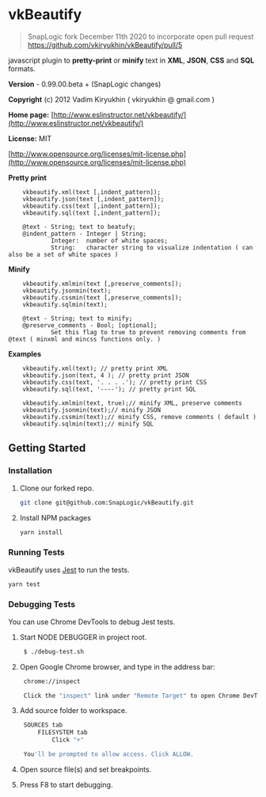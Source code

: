 # vkBeautify

> SnapLogic fork December 11th 2020 to incorporate open pull request https://github.com/vkiryukhin/vkBeautify/pull/5

javascript  plugin to **pretty-print** or **minify**
text in **XML**, **JSON**, **CSS** and **SQL** formats.

**Version** - 0.99.00.beta + (SnapLogic changes)

**Copyright** (c) 2012 Vadim Kiryukhin ( vkiryukhin @ gmail.com )

**Home page:** [http://www.eslinstructor.net/vkbeautify/](http://www.eslinstructor.net/vkbeautify/) 

**License:** MIT

[http://www.opensource.org/licenses/mit-license.php](http://www.opensource.org/licenses/mit-license.php)

   **Pretty print**

        vkbeautify.xml(text [,indent_pattern]);
        vkbeautify.json(text [,indent_pattern]);
        vkbeautify.css(text [,indent_pattern]);
        vkbeautify.sql(text [,indent_pattern]);

        @text - String; text to beatufy;
        @indent_pattern - Integer | String;
                Integer:  number of white spaces;
                String:   character string to visualize indentation ( can also be a set of white spaces )
  **Minify**

        vkbeautify.xmlmin(text [,preserve_comments]);
        vkbeautify.jsonmin(text);
        vkbeautify.cssmin(text [,preserve_comments]);
        vkbeautify.sqlmin(text);

        @text - String; text to minify;
        @preserve_comments - Bool; [optional];
                Set this flag to true to prevent removing comments from @text ( minxml and mincss functions only. )

   **Examples**
   
        vkbeautify.xml(text); // pretty print XML
        vkbeautify.json(text, 4 ); // pretty print JSON
        vkbeautify.css(text, '. . . .'); // pretty print CSS
        vkbeautify.sql(text, '----'); // pretty print SQL

        vkbeautify.xmlmin(text, true);// minify XML, preserve comments
        vkbeautify.jsonmin(text);// minify JSON
        vkbeautify.cssmin(text);// minify CSS, remove comments ( default )
        vkbeautify.sqlmin(text);// minify SQL

## Getting Started

### Installation

1. Clone our forked repo. 
   ```sh
   git clone git@github.com:SnapLogic/vkBeautify.git
   ```
2. Install NPM packages
   ```sh
   yarn install
   ```
### Running Tests

vkBeautify uses [Jest](https://github.com/facebook/jest) to run the tests.

   ```sh
   yarn test
   ```
### Debugging Tests

You can use Chrome DevTools to debug Jest tests.

1. Start NODE DEBUGGER in project root.
   ```sh
    $ ./debug-test.sh
   ```

2. Open Google Chrome browser, and type in the address bar:
   ```sh
    chrome://inspect

    Click the "inspect" link under "Remote Target" to open Chrome DevTools.
   ```

3. Add source folder to workspace.
   ```sh
    SOURCES tab
        FILESYSTEM tab
            Click "+"

    You'll be prompted to allow access. Click ALLOW.
   ```

4. Open source file(s) and set breakpoints.

5. Press F8 to start debugging.
